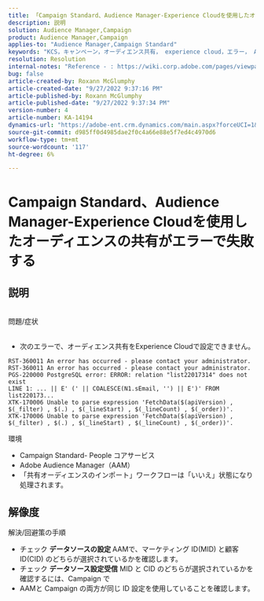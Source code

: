 ```yaml
---
title: 「Campaign Standard、Audience Manager-Experience Cloudを使用したオーディエンスの共有は、エラーで失敗します」
description: 説明
solution: Audience Manager,Campaign
product: Audience Manager,Campaign
applies-to: "Audience Manager,Campaign Standard"
keywords: "KCS，キャンペーン，オーディエンス共有， experience cloud，エラー， AAM"
resolution: Resolution
internal-notes: "Reference - : https://wiki.corp.adobe.com/pages/viewpage.action?pageId=1061261145#space-menu-link-content  Resolved in - https://jira.corp.adobe.com/browse/CAMP-34744"
bug: false
article-created-by: Roxann McGlumphy
article-created-date: "9/27/2022 9:37:16 PM"
article-published-by: Roxann McGlumphy
article-published-date: "9/27/2022 9:37:34 PM"
version-number: 4
article-number: KA-14194
dynamics-url: "https://adobe-ent.crm.dynamics.com/main.aspx?forceUCI=1&pagetype=entityrecord&etn=knowledgearticle&id=ba916c8a-ac3e-ed11-9db1-00224808613b"
source-git-commit: d985ff0d4985dae2f0c4a66e88e5f7ed4c4970d6
workflow-type: tm+mt
source-wordcount: '117'
ht-degree: 6%

---
```


# Campaign Standard、Audience Manager-Experience Cloudを使用したオーディエンスの共有がエラーで失敗する

## 説明

<br>問題/症状<br><br>
- 次のエラーで、オーディエンス共有をExperience Cloudで設定できません。



```
RST-360011 An error has occurred - please contact your administrator.
RST-360011 An error has occurred - please contact your administrator.
PGS-220000 PostgreSQL error: ERROR: relation "list22017314" does not exist
LINE 1: ... || E' (' || COALESCE(N1.sEmail, '') || E')' FROM list220173...
XTK-170006 Unable to parse expression 'FetchData($(apiVersion) , $(_filter) , $(.) , $(_lineStart) , $(_lineCount) , $(_order))'.
XTK-170006 Unable to parse expression 'FetchData($(apiVersion) , $(_filter) , $(.) , $(_lineStart) , $(_lineCount) , $(_order))'.
```



環境
- Campaign Standard- People コアサービス
- Adobe Audience Manager（AAM）
- 「共有オーディエンスのインポート」ワークフローは「いいえ」状態になり処理されます。









## 解像度

解決/回避策の手順
- チェック <b>データソースの設定 </b>AAMで、マーケティング ID(MID) と顧客 ID(CID) のどちらが選択されているかを確認します。
- チェック <b>データソース設定受信</b> MID と CID のどちらが選択されているかを確認するには、Campaign で
- AAMと Campaign の両方が同じ ID 設定を使用していることを確認します。











